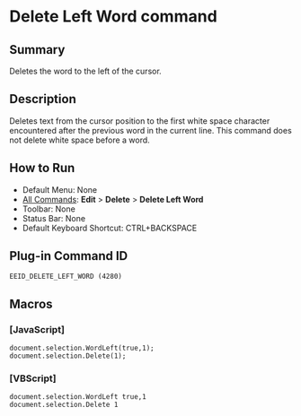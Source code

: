 # Delete Left Word command

## Summary

Deletes the word to the left of the cursor.

## Description

Deletes text from the cursor position to the first white space character
encountered after the previous word in the current line.
This command does not delete white space before a word.

## How to Run

- Default Menu: None
- [All Commands](../tools/all_commands): **Edit** \> **Delete**
\> **Delete Left Word**
- Toolbar: None
- Status Bar: None
- Default Keyboard Shortcut: CTRL+BACKSPACE

## Plug-in Command ID

```
EEID_DELETE_LEFT_WORD (4280)```

## Macros

### \[JavaScript\]

```
document.selection.WordLeft(true,1);
document.selection.Delete(1);
```

### \[VBScript\]

```
document.selection.WordLeft true,1
document.selection.Delete 1
```
